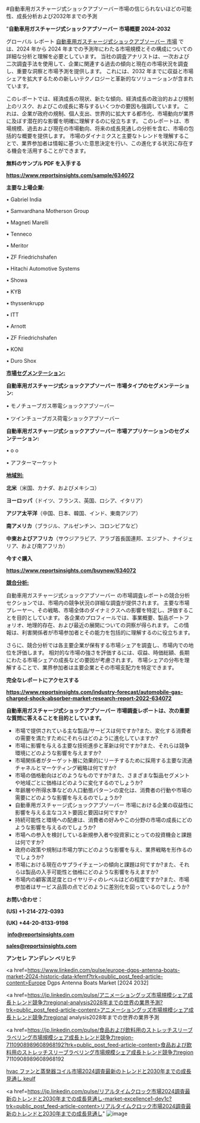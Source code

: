 #自動車用ガスチャージ式ショックアブソーバー市場の信じられないほどの可能性、成長分析および2032年までの予測

"<strong>自動車用ガスチャージ式ショックアブソーバー 市場概要 2024-2032</strong>

グローバル レポート <a href=https://www.reportsinsights.com/sample/634072>自動車用ガスチャージ式ショックアブソーバー 市場</a> では、2024 年から 2024 年までの予測年にわたる市場規模とその構成についての詳細な分析と理解を必要としています。 当社の調査アナリストは、一次および二次調査手法を使用して、企業に関連する過去の傾向と現在の市場状況を調査し、重要な洞察と市場予測を提供します。 これには、2032 年までに収益と市場シェアを拡大​​するための新しいテクノロジーと革新的なソリューションが含まれています。

このレポートでは、経済成長の現状、新たな傾向、経済成長の政治的および規制上のリスク、およびこの成長に寄与するいくつかの要因も強調しています。 これは、企業が政府の規制、個人支出、世界的に拡大する都市化、市場動向が業界に及ぼす潜在的な影響を明確に理解するのに役立ちます。 このレポートは、市場規模、過去および現在の市場動向、将来の成長見通しの分析を含む、市場の包括的な概要を提供します。 市場のダイナミクスと主要なトレンドを理解することで、業界参加者は情報に基づいた意思決定を行い、この進化する状況に存在する機会を活用することができます。

<strong><b>無料のサンプル PDF を入手する</b></strong>

<a href=https://www.reportsinsights.com/sample/634072><strong><u>https://www.reportsinsights.com/sample/634072</u></strong></a>

<strong>主要な上場企業:</strong>

• Gabriel India

• Samvardhana Motherson Group

• Magneti Marelli

• Tenneco

• Meritor

• ZF Friedrichshafen

• Hitachi Automotive Systems

• Showa

• KYB

• thyssenkrupp

• ITT

• Arnott

• ZF Friedrichshafen

• KONI

• Duro Shox

<strong><u>市場セグメンテーション</u></strong><strong><u>:</u></strong>

<strong>自動車用ガスチャージ式ショックアブソーバー 市場タイプのセグメンテーション:</strong>

• モノチューブガス帯電ショックアブソーバー

• ツインチューブガス荷電ショックアブソーバー

<strong>自動車用ガスチャージ式ショックアブソーバー 市場アプリケーションのセグメンテーション:</strong>

• o o

• アフターマーケット

<strong><u>地域別</u></strong><strong><u>:</u></strong>

<strong>北米</strong>（米国、カナダ、およびメキシコ）

<strong>ヨーロッパ</strong>（ドイツ、フランス、英国、ロシア、イタリア）

<strong>アジア太平洋</strong>（中国、日本、韓国、インド、東南アジア）

<strong>南アメリカ</strong>（ブラジル、アルゼンチン、コロンビアなど）

<strong>中東およびアフリカ</strong>（サウジアラビア、アラブ首長国連邦、エジプト、ナイジェリア、および南アフリカ）

<strong>今すぐ購入</strong>

<a href=https://www.reportsinsights.com/buynow/634072><strong><u>https://www.reportsinsights.com/buynow/634072</u></strong></a>

<strong><u>競合分析:</u></strong>

自動車用ガスチャージ式ショックアブソーバー の市場調査レポートの競合分析セクションでは、市場内の競争状況の詳細な調査が提供されます。 主要な市場プレーヤー、その戦略、市場全体のダイナミクスへの影響を特定し、評価することを目的としています。 各企業のプロフィールでは、事業概要、製品ポートフォリオ、地理的存在、および最近の展開についての洞察が得られます。 この情報は、利害関係者が市場参加者とその能力を包括的に理解するのに役立ちます。

さらに、競合分析では各主要企業が保有する市場シェアを調査し、市場内での地位を評価します。 相対的な市場の強さを評価するには、収益、時価総額、長期にわたる市場シェアの成長などの要因が考慮されます。 市場シェアの分布を理解することで、業界参加者は主要企業とその市場支配力を特定できます。

<strong>完全なレポートにアクセスする</strong>

<a href=https://www.reportsinsights.com/industry-forecast/automobile-gas-charged-shock-absorber-market-research-report-2022-634072><strong><u><b>https://www.reportsinsights.com/industry-forecast/automobile-gas-charged-shock-absorber-market-research-report-2022-634072</b></u></strong></a>

<strong><b>自動車用ガスチャージ式ショックアブソーバー 市場調査レポートは、次の重要な質問に答えることを目的としています。</b></strong>
<ul>
  <li>市場で提供されている主な製品/サービスは何ですか?また、変化する消費者の需要を満たすためにそれらはどのように進化していますか?</li>
  <li>市場に影響を与える主要な技術進歩と革新は何ですか?また、それらは競争環境にどのような影響を与えますか?</li>
  <li>市場関係者がターゲット層に効果的にリーチするために採用する主要な流通チャネルとマーケティング戦略は何ですか?</li>
  <li>市場の価格動向はどのようなものですか?また、さまざまな製品セグメントや地域ごとに価格はどのように変化するのでしょうか?</li>
  <li>年齢層や所得水準などの人口動態パターンの変化は、消費者の行動や市場の需要にどのような影響を与えるのでしょうか?</li>
  <li>自動車用ガスチャージ式ショックアブソーバー 市場における企業の収益性に影響を与える主なコスト要因と要因は何ですか?</li>
  <li>持続可能性と環境への配慮は、消費者の好みやこの分野の市場の成長にどのような影響を与えるのでしょうか?</li>
  <li>市場への参入を検討している新規参入者や投資家にとっての投資機会と課題は何ですか?</li>
  <li>政府の政策や規制は市場力学にどのような影響を与え、業界戦略を形作るのでしょうか?</li>
  <li>市場における現在のサプライチェーンの傾向と課題は何ですか?また、それらは製品の入手可能性と価格にどのような影響を与えますか?</li>
  <li>市場内の顧客満足度とロイヤリティのレベルはどの程度ですか?また、市場参加者はサービス品質の点でどのように差別化を図っているのでしょうか?</li>
</ul>
<strong>お問い合わせ：</strong>

<strong>(US) +1-214-272-0393</strong>

<strong>(UK) +44-20-8133-9198</strong>

<strong> </strong><a href=info@reportsinsights.com><strong><u>info@reportsinsights.com</u></strong></a>

<a href=sales@reportsinsights.com><strong><u>sales@reportsinsights.com</u></strong></a>

<strong>アンセレ アンデレン ベリヒテ</strong>

<a href=https://www.linkedin.com/pulse/europe-dgps-antenna-boats-market-2024-historic-data-kfemf?trk=public_post_feed-article-content>Europe Dgps Antenna Boats Market [2024 2032]</a>

<a href=https://jp.linkedin.com/pulse/アニメーショングッズ市場規模シェア成長トレンド競争力regional-analysis2028年までの世界の業界予測?trk=public_post_feed-article-content>アニメーショングッズ市場規模シェア成長トレンド競争力regional analysis2028年までの世界の業界予測</a>

<a href=https://jp.linkedin.com/pulse/食品および飲料用のストレッチスリーブラベリング市場規模シェア成長トレンド競争力region-7110908989608968192?trk=public_post_feed-article-content>食品および飲料用のストレッチスリーブラベリング市場規模シェア成長トレンド競争力region 7110908989608968192</a>

<a href=https://www.linkedin.com/pulse/hvac-ファンと蒸発器コイル市場2024調査最新のトレンドと2030年までの成長見通し-keulf/>hvac ファンと蒸発器コイル市場2024調査最新のトレンドと2030年までの成長見通し keulf</a>

<a href=https://jp.linkedin.com/pulse/リアルタイムクロック市場2024調査最新のトレンドと2030年までの成長見通し-market-excellence1-dev1c?trk=public_post_feed-article-content>リアルタイムクロック市場2024調査最新のトレンドと2030年までの成長見通し</a>"
![image](https://github.com/aanak123/RIMarketer1/assets/158471119/9536ab94-14af-4953-86a3-a6995dc3089e)
